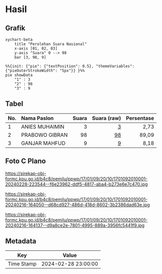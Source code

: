 # Hasil

## Grafik

```mermaid
xychart-beta
    title "Perolehan Suara Nasional"
    x-axis [01, 02, 03]
    y-axis "Suara" 0 --> 98
    bar [3, 98, 9]
```

```mermaid
%%{init: {"pie": {"textPosition": 0.5}, "themeVariables": {"pieOuterStrokeWidth": "5px"}} }%%
pie showData
    "1" : 3
    "2" : 98
    "3" : 9
```

## Tabel

| No. | Nama Paslon    | Suara | Suara (raw) | Persentase |
|:--- |:-------------- | -----:| -----------:| ----------:|
| 1   | ANIES MUHAIMIN | 3     | [3][p-1]    | 2,73       |
| 2   | PRABOWO GIBRAN | 98    | [98][p-2]   | 89,09      |
| 3   | GANJAR MAHFUD  | 9     | [9][p-3]    | 8,18       |


[p-1]: https://github.com/gigit-pemilu/pemilu-2024/blob/main/pilpres/hitung-suara/sub/17-bengkulu/sub/01-bengkulu-selatan/sub/09-ulu-manna/sub/2010-air-tenam/sub/001-tps/sub/paslon-1.txt
[p-2]: https://github.com/gigit-pemilu/pemilu-2024/blob/main/pilpres/hitung-suara/sub/17-bengkulu/sub/01-bengkulu-selatan/sub/09-ulu-manna/sub/2010-air-tenam/sub/001-tps/sub/paslon-2.txt
[p-3]: https://github.com/gigit-pemilu/pemilu-2024/blob/main/pilpres/hitung-suara/sub/17-bengkulu/sub/01-bengkulu-selatan/sub/09-ulu-manna/sub/2010-air-tenam/sub/001-tps/sub/paslon-3.txt

## Foto C Plano

https://sirekap-obj-formc.kpu.go.id/b4c8/pemilu/ppwp/17/01/09/20/10/1701092010001-20240228-223544--f6e23962-ddf5-4817-aba4-b273e6e7c470.jpg

https://sirekap-obj-formc.kpu.go.id/b4c8/pemilu/ppwp/17/01/09/20/10/1701092010001-20240216-164050--d68cd927-486d-418d-8602-3b2386dad63e.jpg

https://sirekap-obj-formc.kpu.go.id/b4c8/pemilu/ppwp/17/01/09/20/10/1701092010001-20240216-164137--d9a8ce2e-7801-4995-889a-3956fc5441f9.jpg


## Metadata

| Key        | Value               |
| ---------- | ------------------- |
| Time Stamp | 2024-02-28 23:00:00 |



